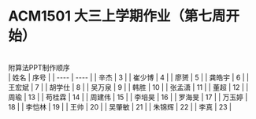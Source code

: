 # ACM1501 大三上学期作业（第七周开始）
<br/> 附算法PPT制作顺序<br/>
| 姓名   | 序号   |
| ---- | ---- |
| 辛杰   | 3    |
| 崔少博  | 4    |
| 廖赟   | 5    |
| 龚皓宇  | 6    |
| 王宏斌  | 7    |
| 胡学仕  | 8    |
| 吴万泉  | 9    |
| 韩胜   | 10   |
| 张孟潇  | 11   |
| 董超   | 12   |
| 周瑜   | 13   |
| 苟桂霖  | 14   |
| 周建伟  | 15   |
| 李培昊  | 16   |
| 罗海旻  | 17   |
| 万玉婷  | 18   |
| 李恺林  | 19   |
| 王帅   | 20   |
| 吴肇敏  | 21   |
| 朱锦辉  | 22   |
| 李真   | 23   |
